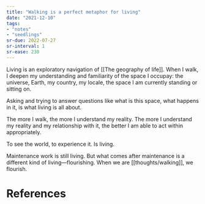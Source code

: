 ```yaml
---
title: "Walking is a perfect metaphor for living"
date: "2021-12-10"
tags:
- "notes"
- "seedlings"
sr-due: 2022-07-27
sr-interval: 1
sr-ease: 230
---
```


Living is an exploratory navigation of [[The geography of life]]. When I walk, I deepen my understanding and familiarity of the space I occupay: the universe, Earth, my country, my locale, the space I am currently standing or sitting on.

Asking and trying to answer questions like what is this space, what happens in it, is what living is all about.

The more I walk, the more I understand my reality. The more I  understand my reality and my relationship with it, the better I am able to act within appropriately.

To see the world, to experience it. Is living.

Maintenance work is still living. But what comes after maintenance is a different kind of living—flourishing. When we are [[thoughts/walking]], we flourish.

# References


